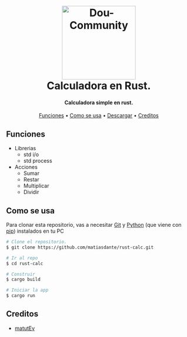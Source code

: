 
<h1 align="center">
  <br>
  <a href="https://github.com/Dou-Community-S-A"><img src="https://imgs.search.brave.com/zNGTLjv34ZVl1synjAYdqqrM0komb4M7-mHz_vRXZ-M/rs:fit:860:0:0:0/g:ce/aHR0cHM6Ly9sb2dv/d2lrLmNvbS9jb250/ZW50L3VwbG9hZHMv/aW1hZ2VzL3J1c3Q4/MjQ0LmpwZw" alt="Dou-Community" width="200"></a>
  <br>
  Calculadora en Rust.
  <br>
</h1>

<h4 align="center">Calculadora simple en rust.</h4>

<p align="center">
  <a href="#Funciones">Funciones</a> •
  <a href="#Como se usa">Como se usa</a> •
  <a href="#Descargar">Descargar</a> •
  <a href="#Creditos">Creditos</a> 
</p>


## Funciones

* Librerias
  - std i/o
  - std process
* Acciones
  - Sumar
  - Restar
  - Multiplicar
  - Dividir

## Como se usa

Para clonar esta repositorio, vas a necesitar [Git](https://git-scm.com) y [Python](https://www.python.org/downloads/) (que viene con [pip](https://pypi.org/project/pip/)) instalados en tu PC

```bash
# Clone el repositorio.
$ git clone https://github.com/matiasdante/rust-calc.git

# Ir al repo
$ cd rust-calc

# Construir  
$ cargo build

# Iniciar la app
$ cargo run
```


## Creditos

* [matutEv](https://github.com/matiasdante)
